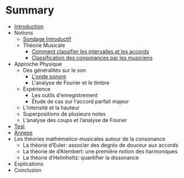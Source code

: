 # Summary

* [Introduction](README.md)
* Notions
   * [Sondage Introductif](chapitres/IA_sondage_introductif.md)
   * Théorie Musicale
       * [Comment classifier les intervalles et les accords](chapitres/IB1_comment_classifier_les_intervalles_et_les_accords.md)
       * [Classification des consonances par les musiciens](chapitres/IB2_classification_des_consonances_par_les_musiciens.md)
* Approche Physique
   * Des généralités sur le son
       * [L'onde sonore](IIA_londe_sonore.md)
       * L'analyse de Fourier et le timbre
   * Expérience
       * Les outils d'enregistrement
       * Étude de cas sur l'accord parfait majeur
   * L’intensité et la hauteur
   * Superpositions de plusieurs notes
   * L’analyse des coups et l’analyse de Fourier
* [Test](test.md)
* [Annexe](annexe.md)
* Les théories mathématico-musicales autour de la consonance
   * La théorie d’Euler: associer des degrés de douceur aux accords
   * La théorie de d’Alembert: une première notion des harmoniques
   * La théorie d’Helmholtz: quantifier la dissonance
* Explications
* Conclusion

